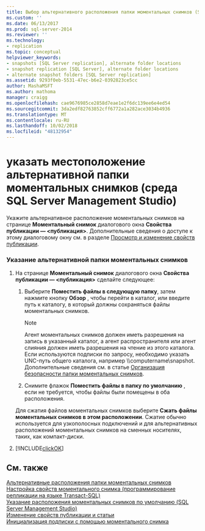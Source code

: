 ```yaml
---
title: Выбор альтернативного расположения папки моментальных снимков (SQL Server Management Studio) | Документация Майкрософт
ms.custom: ''
ms.date: 06/13/2017
ms.prod: sql-server-2014
ms.reviewer: ''
ms.technology:
- replication
ms.topic: conceptual
helpviewer_keywords:
- snapshots [SQL Server replication], alternate folder locations
- snapshot replication [SQL Server], alternate folder locations
- alternate snapshot folders [SQL Server replication]
ms.assetid: 9293f0eb-5531-47ec-b6e2-0392823ce5cc
author: MashaMSFT
ms.author: mathoma
manager: craigg
ms.openlocfilehash: cae9676985ce2858d7eae1e2f6dc139ee6e4ed54
ms.sourcegitcommit: 3da2edf82763852cff6772a1a282ace3034b4936
ms.translationtype: MT
ms.contentlocale: ru-RU
ms.lasthandoff: 10/02/2018
ms.locfileid: "48132954"
---
```

# <a name="specify-an-alternate-snapshot-folder-location-sql-server-management-studio"></a>указать местоположение альтернативной папки моментальных снимков (среда SQL Server Management Studio)
  Укажите альтернативное расположение моментальных снимков на странице **Моментальный снимок** диалогового окна **Свойства публикации — \<публикация>**. Дополнительные сведения о доступе к этому диалоговому окну см. в разделе [Просмотр и изменение свойств публикации](view-and-modify-publication-properties.md).  
  
### <a name="to-specify-an-alternate-snapshot-location"></a>Указание альтернативной папки моментальных снимков  
  
1.  На странице **Моментальный снимок** диалогового окна **Свойства публикации — \<публикация>** сделайте следующее:  
  
    1.  Выберите **Поместить файлы в следующую папку**, затем нажмите кнопку **Обзор** , чтобы перейти в каталог, или введите путь к каталогу, в который должны сохраняться файлы моментальных снимков.  
  
        > [!NOTE]  
        >  Агент моментальных снимков должен иметь разрешения на запись в указанный каталог, а агент распространителя или агент слияния должен иметь разрешения на чтение из этого каталога. Если используются подписки по запросу, необходимо указать UNC-путь общего каталога, например \\\computername\snapshot. Дополнительные сведения см. в статье [Организация безопасности папки моментальных снимков](../security/secure-the-snapshot-folder.md).  
  
    2.  Снимите флажок **Поместить файлы в папку по умолчанию** , если не требуется, чтобы файлы были помещены в оба расположения.  
  
     Для сжатия файлов моментальных снимков выберите **Сжать файлы моментальных снимков в этом расположении**. Сжатие обычно используется для узкополосных подключений и для альтернативных расположений моментальных снимков на сменных носителях, таких, как компакт-диски.  
  
2.  [!INCLUDE[clickOK](../../../includes/clickok-md.md)]  
  
## <a name="see-also"></a>См. также  
 [Альтернативные расположения папки моментальных снимков](../alternate-snapshot-folder-locations.md)   
 [Настройка свойств моментального снимка (программирование репликации на языке Transact-SQL)](configure-snapshot-properties-replication-transact-sql-programming.md)   
 [Указание расположения моментальных снимков по умолчанию (SQL Server Management Studio)](../specify-the-default-snapshot-location-sql-server-management-studio.md)   
 [Изменение свойств публикации и статьи](change-publication-and-article-properties.md)   
 [Инициализация подписки с помощью моментального снимка](../initialize-a-subscription-with-a-snapshot.md)  
  
  
